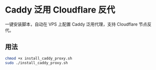 # Caddy 泛用 Cloudflare 反代

一键安装脚本，自动在 VPS 上配置 Caddy 泛用代理，支持 Cloudflare 节点反代。

## 用法

```bash
chmod +x install_caddy_proxy.sh
sudo ./install_caddy_proxy.sh

